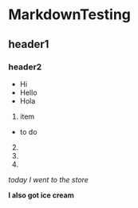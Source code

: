 # MarkdownTesting
## header1
### header2
* Hi
* Hello
* Hola
1. item
  * to do
2.
3.
4.

*today I went to the store*

**I also got ice cream**

